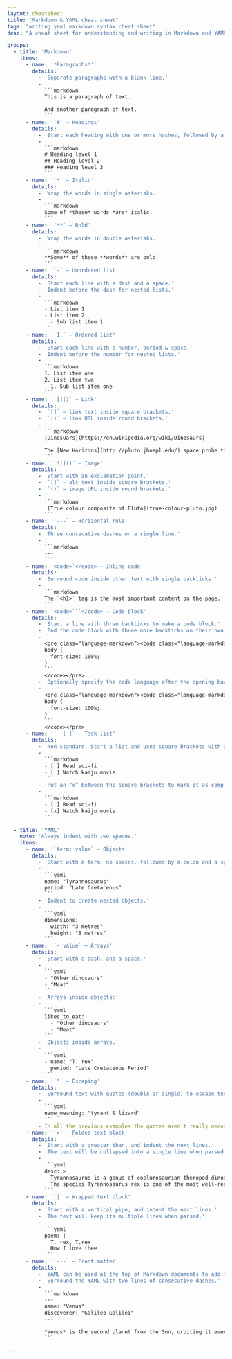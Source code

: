 ```yaml
---
layout: cheatsheet
title: "Markdown & YAML cheat sheet"
tags: "writing yaml markdown syntax cheat sheet"
desc: "A cheat sheet for understanding and writing in Markdown and YAML."

groups:
  - title: 'Markdown'
    items:
      - name: '*Paragraphs*'
        details:
          - 'Separate paragraphs with a blank line.'
          - |
            ```markdown
            This is a paragraph of text.

            And another paragraph of text.
            ```
      - name: '`#` — Headings'
        details:
          - 'Start each heading with one or more hashes, followed by a space.'
          - |
            ```markdown
            # Heading level 1
            ## Heading level 2
            ### Heading level 3
            ```
      - name: '`*` — Italic'
        details:
          - 'Wrap the words in single asterisks.'
          - |
            ```markdown
            Some of *these* words *are* italic.
            ```
      - name: '`**` — Bold'
        details:
          - 'Wrap the words in double asterisks.'
          - |
            ```markdown
            **Some** of these **words** are bold.
            ```
      - name: '`-` — Unordered list'
        details:
          - 'Start each line with a dash and a space.'
          - 'Indent before the dash for nested lists.'
          - |
            ```markdown
            - List item 1
            - List item 2
              - Sub list item 1
            ```
      - name: '`1.` — Ordered list'
        details:
          - 'Start each line with a number, period & space.'
          - 'Indent before the number for nested lists.'
          - |
            ```markdown
            1. List item one
            2. List item two
              1. Sub list item one
            ```
      - name: '`[]()` — Link'
        details:
          - '`[]` — link text inside square brackets.'
          - '`()` — link URL inside round brackets.'
          - |
            ```markdown
            [Dinosuars](https://en.wikipedia.org/wiki/Dinosaurs)

            The [New Horizons](http://pluto.jhuapl.edu/) space probe took photos of Pluto.
            ```
      - name: '`![]()` — Image'
        details:
          - 'Start with an exclamation point.'
          - '`[]` — alt text inside square brackets.'
          - '`()` — image URL inside round brackets.'
          - |
            ```markdown
            ![True colour composite of Pluto](true-colour-pluto.jpg)
            ```
      - name: '`---` — Horizontal rule'
        details:
          - 'Three consecutive dashes on a single line.'
          - |
            ```markdown
            ---
            ```
      - name: '<code>`</code> — Inline code'
        details:
          - 'Surround code inside other text with single backticks.'
          - |
            ```markdown
            The `<h1>` tag is the most important content on the page.
            ```
      - name: '<code>```</code> — Code block'
        details:
          - 'Start a line with three backticks to make a code block.'
          - 'End the code block with three more backticks on their own line.'
          - |
            <pre class="language-markdown"><code class="language-markdown">```
            body {
              font-size: 100%;
            }
            ```
            </code></pre>
          - 'Optionally specify the code language after the opening backticks.'
          - |
            <pre class="language-markdown"><code class="language-markdown">```css
            body {
              font-size: 100%;
            }
            ```
            </code></pre>
      - name: '`- [ ]` — Task list'
        details:
          - 'Non standard. Start a list and used square brackets with a space to denote a task.'
          - |
            ```markdown
            - [ ] Read sci-fi
            - [ ] Watch kaiju movie
            ```
          - 'Put an “x” between the square brackets to mark it as complete.'
          - |
            ```markdown
            - [ ] Read sci-fi
            - [x] Watch kaiju movie
            ```

  - title: 'YAML'
    note: 'Always indent with two spaces.'
    items:
      - name: '`term: value` — Objects'
        details:
          - 'Start with a term, no spaces, followed by a colon and a space.'
          - |
            ```yaml
            name: "Tyrannosaurus"
            period: "Late Cretaceous"
            ```
          - 'Indent to create nested objects.'
          - |
            ```yaml
            dimensions:
              width: "3 metres"
              height: "8 metres"
            ```
      - name: '`- value` — Arrays'
        details:
          - 'Start with a dash, and a space.'
          - |
            ```yaml
            - "Other dinosaurs"
            - "Meat"
            ```
          - 'Arrays inside objects:'
          - |
            ```yaml
            likes_to_eat:
              - "Other dinosaurs"
              - "Meat"
            ```
          - 'Objects inside arrays.'
          - |
            ```yaml
            - name: "T. rex"
              period: "Late Cretaceous Period"
            ```
      - name: '`"` — Escaping'
        details:
          - 'Surround text with quotes (double or single) to escape text.'
          - |
            ```yaml
            name_meaning: "tyrant & lizard"
            ```
          - In all the previous examples the quotes aren’t really necessary. But I find myself almost always adding them for clarity and to prevent myself from having to think about whether I need to escape them or not.
      - name: '`>` — Folded text block'
        details:
          - 'Start with a greater than, and indent the next lines.'
          - 'The text will be collapsed into a single line when parsed.'
          - |
            ```yaml
            desc: >
              Tyrannosaurus is a genus of coelurosaurian theropod dinosaur.
              The species Tyrannosaurus rex is one of the most well-represented of the large theropods.
            ```
      - name: '`|` — Wrapped text block'
        details:
          - 'Start with a vertical pipe, and indent the next lines.'
          - 'The text will keep its multiple lines when parsed.'
          - |
            ```yaml
            poem: |
              T. rex, T.rex
              How I love thee
            ```
      - name: '`---` — Front matter'
        details:
          - 'YAML can be used at the top of Markdown documents to add more structured data.'
          - 'Surround the YAML with two lines of consecutive dashes.'
          - |
            ```markdown
            ---
            name: "Venus"
            discoverer: "Galileo Galilei"
            ---

            *Venus* is the second planet from the Sun, orbiting it every 224.7 Earth days.
            ```

---
```

